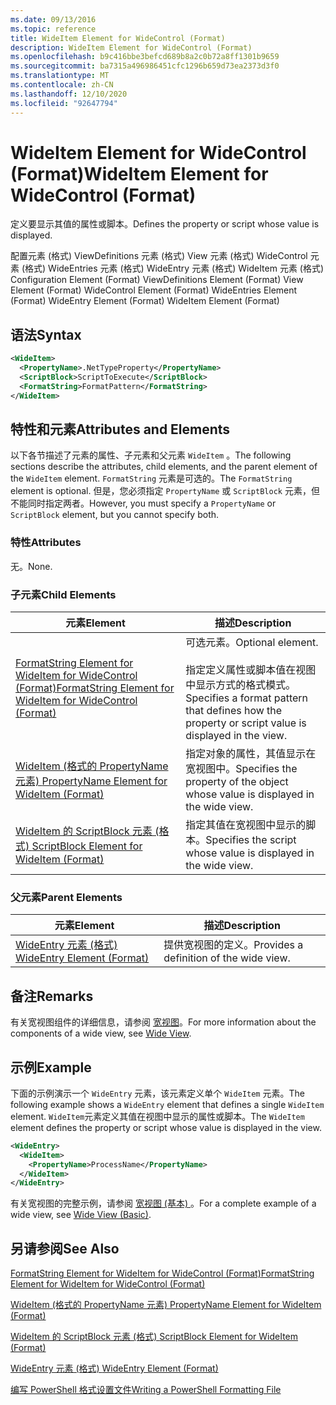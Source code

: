 ```yaml
---
ms.date: 09/13/2016
ms.topic: reference
title: WideItem Element for WideControl (Format)
description: WideItem Element for WideControl (Format)
ms.openlocfilehash: b9c416bbe3befcd689b8a2c0b72a8ff1301b9659
ms.sourcegitcommit: ba7315a496986451cfc1296b659d73ea2373d3f0
ms.translationtype: MT
ms.contentlocale: zh-CN
ms.lasthandoff: 12/10/2020
ms.locfileid: "92647794"
---
```

# <a name="wideitem-element-for-widecontrol-format"></a><span data-ttu-id="dbb02-103">WideItem Element for WideControl (Format)</span><span class="sxs-lookup"><span data-stu-id="dbb02-103">WideItem Element for WideControl (Format)</span></span>

<span data-ttu-id="dbb02-104">定义要显示其值的属性或脚本。</span><span class="sxs-lookup"><span data-stu-id="dbb02-104">Defines the property or script whose value is displayed.</span></span>

<span data-ttu-id="dbb02-105">配置元素 (格式) ViewDefinitions 元素 (格式) View 元素 (格式) WideControl 元素 (格式) WideEntries 元素 (格式) WideEntry 元素 (格式) WideItem 元素 (格式) </span><span class="sxs-lookup"><span data-stu-id="dbb02-105">Configuration Element (Format) ViewDefinitions Element (Format) View Element (Format) WideControl Element (Format) WideEntries Element (Format) WideEntry Element (Format) WideItem Element (Format)</span></span>

## <a name="syntax"></a><span data-ttu-id="dbb02-106">语法</span><span class="sxs-lookup"><span data-stu-id="dbb02-106">Syntax</span></span>

```xml
<WideItem>
  <PropertyName>.NetTypeProperty</PropertyName>
  <ScriptBlock>ScriptToExecute</ScriptBlock>
  <FormatString>FormatPattern</FormatString>
</WideItem>
```

## <a name="attributes-and-elements"></a><span data-ttu-id="dbb02-107">特性和元素</span><span class="sxs-lookup"><span data-stu-id="dbb02-107">Attributes and Elements</span></span>

<span data-ttu-id="dbb02-108">以下各节描述了元素的属性、子元素和父元素 `WideItem` 。</span><span class="sxs-lookup"><span data-stu-id="dbb02-108">The following sections describe the attributes, child elements, and the parent element of the `WideItem` element.</span></span> <span data-ttu-id="dbb02-109">`FormatString` 元素是可选的。</span><span class="sxs-lookup"><span data-stu-id="dbb02-109">The `FormatString` element is optional.</span></span> <span data-ttu-id="dbb02-110">但是，您必须指定 `PropertyName` 或 `ScriptBlock` 元素，但不能同时指定两者。</span><span class="sxs-lookup"><span data-stu-id="dbb02-110">However, you must specify a `PropertyName` or `ScriptBlock` element, but you cannot specify both.</span></span>

### <a name="attributes"></a><span data-ttu-id="dbb02-111">特性</span><span class="sxs-lookup"><span data-stu-id="dbb02-111">Attributes</span></span>

<span data-ttu-id="dbb02-112">无。</span><span class="sxs-lookup"><span data-stu-id="dbb02-112">None.</span></span>

### <a name="child-elements"></a><span data-ttu-id="dbb02-113">子元素</span><span class="sxs-lookup"><span data-stu-id="dbb02-113">Child Elements</span></span>

|<span data-ttu-id="dbb02-114">元素</span><span class="sxs-lookup"><span data-stu-id="dbb02-114">Element</span></span>|<span data-ttu-id="dbb02-115">描述</span><span class="sxs-lookup"><span data-stu-id="dbb02-115">Description</span></span>|
|-------------|-----------------|
|[<span data-ttu-id="dbb02-116">FormatString Element for WideItem for WideControl (Format)</span><span class="sxs-lookup"><span data-stu-id="dbb02-116">FormatString Element for WideItem for WideControl (Format)</span></span>](./formatstring-element-for-wideitem-for-widecontrol-format.md)|<span data-ttu-id="dbb02-117">可选元素。</span><span class="sxs-lookup"><span data-stu-id="dbb02-117">Optional element.</span></span><br /><br /> <span data-ttu-id="dbb02-118">指定定义属性或脚本值在视图中显示方式的格式模式。</span><span class="sxs-lookup"><span data-stu-id="dbb02-118">Specifies a format pattern that defines how the property or script value is displayed in the view.</span></span>|
|[<span data-ttu-id="dbb02-119">WideItem (格式的 PropertyName 元素) </span><span class="sxs-lookup"><span data-stu-id="dbb02-119">PropertyName Element for WideItem (Format)</span></span>](./propertyname-element-for-wideitem-for-widecontrol-format.md)|<span data-ttu-id="dbb02-120">指定对象的属性，其值显示在宽视图中。</span><span class="sxs-lookup"><span data-stu-id="dbb02-120">Specifies the property of the object whose value is displayed in the wide view.</span></span>|
|[<span data-ttu-id="dbb02-121">WideItem 的 ScriptBlock 元素 (格式) </span><span class="sxs-lookup"><span data-stu-id="dbb02-121">ScriptBlock Element for WideItem (Format)</span></span>](./scriptblock-element-for-wideitem-for-widecontrol-format.md)|<span data-ttu-id="dbb02-122">指定其值在宽视图中显示的脚本。</span><span class="sxs-lookup"><span data-stu-id="dbb02-122">Specifies the script whose value is displayed in the wide view.</span></span>|

### <a name="parent-elements"></a><span data-ttu-id="dbb02-123">父元素</span><span class="sxs-lookup"><span data-stu-id="dbb02-123">Parent Elements</span></span>

|<span data-ttu-id="dbb02-124">元素</span><span class="sxs-lookup"><span data-stu-id="dbb02-124">Element</span></span>|<span data-ttu-id="dbb02-125">描述</span><span class="sxs-lookup"><span data-stu-id="dbb02-125">Description</span></span>|
|-------------|-----------------|
|[<span data-ttu-id="dbb02-126">WideEntry 元素 (格式) </span><span class="sxs-lookup"><span data-stu-id="dbb02-126">WideEntry Element (Format)</span></span>](./wideentry-element-for-widecontrol-format.md)|<span data-ttu-id="dbb02-127">提供宽视图的定义。</span><span class="sxs-lookup"><span data-stu-id="dbb02-127">Provides a definition of the wide view.</span></span>|

## <a name="remarks"></a><span data-ttu-id="dbb02-128">备注</span><span class="sxs-lookup"><span data-stu-id="dbb02-128">Remarks</span></span>

<span data-ttu-id="dbb02-129">有关宽视图组件的详细信息，请参阅 [宽视图](./creating-a-wide-view.md)。</span><span class="sxs-lookup"><span data-stu-id="dbb02-129">For more information about the components of a wide view, see [Wide View](./creating-a-wide-view.md).</span></span>

## <a name="example"></a><span data-ttu-id="dbb02-130">示例</span><span class="sxs-lookup"><span data-stu-id="dbb02-130">Example</span></span>

<span data-ttu-id="dbb02-131">下面的示例演示一个 `WideEntry` 元素，该元素定义单个 `WideItem` 元素。</span><span class="sxs-lookup"><span data-stu-id="dbb02-131">The following example shows a `WideEntry` element that defines a single `WideItem` element.</span></span> <span data-ttu-id="dbb02-132">`WideItem`元素定义其值在视图中显示的属性或脚本。</span><span class="sxs-lookup"><span data-stu-id="dbb02-132">The `WideItem` element defines the property or script whose value is displayed in the view.</span></span>

```xml
<WideEntry>
  <WideItem>
    <PropertyName>ProcessName</PropertyName>
  </WideItem>
</WideEntry>
```

<span data-ttu-id="dbb02-133">有关宽视图的完整示例，请参阅 [宽视图 (基本) ](./wide-view-basic.md)。</span><span class="sxs-lookup"><span data-stu-id="dbb02-133">For a complete example of a wide view, see [Wide View (Basic)](./wide-view-basic.md).</span></span>

## <a name="see-also"></a><span data-ttu-id="dbb02-134">另请参阅</span><span class="sxs-lookup"><span data-stu-id="dbb02-134">See Also</span></span>

[<span data-ttu-id="dbb02-135">FormatString Element for WideItem for WideControl (Format)</span><span class="sxs-lookup"><span data-stu-id="dbb02-135">FormatString Element for WideItem for WideControl (Format)</span></span>](./formatstring-element-for-wideitem-for-widecontrol-format.md)

[<span data-ttu-id="dbb02-136">WideItem (格式的 PropertyName 元素) </span><span class="sxs-lookup"><span data-stu-id="dbb02-136">PropertyName Element for WideItem (Format)</span></span>](./propertyname-element-for-wideitem-for-widecontrol-format.md)

[<span data-ttu-id="dbb02-137">WideItem 的 ScriptBlock 元素 (格式) </span><span class="sxs-lookup"><span data-stu-id="dbb02-137">ScriptBlock Element for WideItem (Format)</span></span>](./scriptblock-element-for-wideitem-for-widecontrol-format.md)

[<span data-ttu-id="dbb02-138">WideEntry 元素 (格式) </span><span class="sxs-lookup"><span data-stu-id="dbb02-138">WideEntry Element (Format)</span></span>](./wideentry-element-for-widecontrol-format.md)

[<span data-ttu-id="dbb02-139">编写 PowerShell 格式设置文件</span><span class="sxs-lookup"><span data-stu-id="dbb02-139">Writing a PowerShell Formatting File</span></span>](./writing-a-powershell-formatting-file.md)
